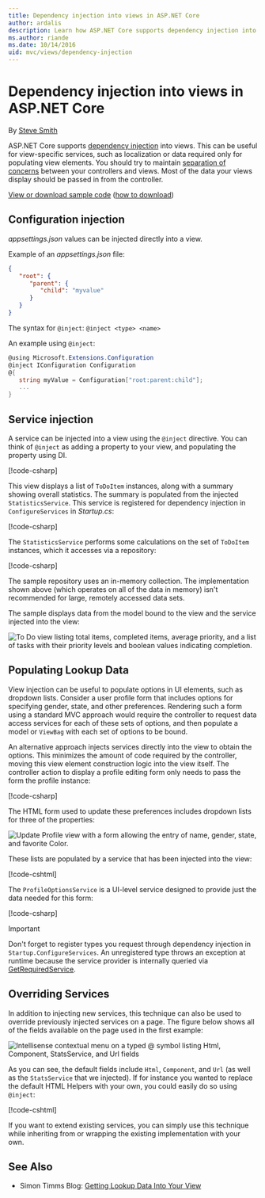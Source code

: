 ```yaml
---
title: Dependency injection into views in ASP.NET Core
author: ardalis
description: Learn how ASP.NET Core supports dependency injection into MVC views.
ms.author: riande
ms.date: 10/14/2016
uid: mvc/views/dependency-injection
---
```

# Dependency injection into views in ASP.NET Core

By [Steve Smith](https://ardalis.com/)

ASP.NET Core supports [dependency injection](xref:fundamentals/dependency-injection) into views. This can be useful for view-specific services, such as localization or data required only for populating view elements. You should try to maintain [separation of concerns](/dotnet/standard/modern-web-apps-azure-architecture/architectural-principles#separation-of-concerns) between your controllers and views. Most of the data your views display should be passed in from the controller.

[View or download sample code](https://github.com/aspnet/AspNetCore.Docs/tree/master/aspnetcore/mvc/views/dependency-injection/sample) ([how to download](xref:index#how-to-download-a-sample))

## Configuration injection

*appsettings.json* values can be injected directly into a view.

Example of an *appsettings.json* file:

```json
{
   "root": {
      "parent": {
         "child": "myvalue"
      }
   }
}
```

The syntax for `@inject`:
   `@inject <type> <name>`

An example using `@inject`:

```csharp
@using Microsoft.Extensions.Configuration
@inject IConfiguration Configuration
@{
   string myValue = Configuration["root:parent:child"];
   ...
}
```

## Service injection

A service can be injected into a view using the `@inject` directive. You can think of `@inject` as adding a property to your view, and populating the property using DI.

[!code-csharp[](../../mvc/views/dependency-injection/sample/src/ViewInjectSample/Views/ToDo/Index.cshtml?highlight=4,5,15,16,17)]

This view displays a list of `ToDoItem` instances, along with a summary showing overall statistics. The summary is populated from the injected `StatisticsService`. This service is registered for dependency injection in `ConfigureServices` in *Startup.cs*:

[!code-csharp[](../../mvc/views/dependency-injection/sample/src/ViewInjectSample/Startup.cs?highlight=6,7&range=15-22)]

The `StatisticsService` performs some calculations on the set of `ToDoItem` instances, which it accesses via a repository:

[!code-csharp[](../../mvc/views/dependency-injection/sample/src/ViewInjectSample/Model/Services/StatisticsService.cs?highlight=15,20,25)]

The sample repository uses an in-memory collection. The implementation shown above (which operates on all of the data in memory) isn't recommended for large, remotely accessed data sets.

The sample displays data from the model bound to the view and the service injected into the view:

![To Do view listing total items, completed items, average priority, and a list of tasks with their priority levels and boolean values indicating completion.](dependency-injection/_static/screenshot.png)

## Populating Lookup Data

View injection can be useful to populate options in UI elements, such as dropdown lists. Consider a user profile form that includes options for specifying gender, state, and other preferences. Rendering such a form using a standard MVC approach would require the controller to request data access services for each of these sets of options, and then populate a model or `ViewBag` with each set of options to be bound.

An alternative approach injects services directly into the view to obtain the options. This minimizes the amount of code required by the controller, moving this view element construction logic into the view itself. The controller action to display a profile editing form only needs to pass the form the profile instance:

[!code-csharp[](../../mvc/views/dependency-injection/sample/src/ViewInjectSample/Controllers/ProfileController.cs?highlight=9,19)]

The HTML form used to update these preferences includes dropdown lists for three of the properties:

![Update Profile view with a form allowing the entry of name, gender, state, and favorite Color.](dependency-injection/_static/updateprofile.png)

These lists are populated by a service that has been injected into the view:

[!code-cshtml[](../../mvc/views/dependency-injection/sample/src/ViewInjectSample/Views/Profile/Index.cshtml?highlight=4,16,17,21,22,26,27)]

The `ProfileOptionsService` is a UI-level service designed to provide just the data needed for this form:

[!code-csharp[](../../mvc/views/dependency-injection/sample/src/ViewInjectSample/Model/Services/ProfileOptionsService.cs?highlight=7,13,24)]

> [!IMPORTANT]
> Don't forget to register types you request through dependency injection in `Startup.ConfigureServices`. An unregistered type throws an exception at runtime because the service provider is internally queried via [GetRequiredService](/dotnet/api/microsoft.extensions.dependencyinjection.serviceproviderserviceextensions.getrequiredservice).

## Overriding Services

In addition to injecting new services, this technique can also be used to override previously injected services on a page. The figure below shows all of the fields available on the page used in the first example:

![Intellisense contextual menu on a typed @ symbol listing Html, Component, StatsService, and Url fields](dependency-injection/_static/razor-fields.png)

As you can see, the default fields include `Html`, `Component`, and `Url` (as well as the `StatsService` that we injected). If for instance you wanted to replace the default HTML Helpers with your own, you could easily do so using `@inject`:

[!code-cshtml[](../../mvc/views/dependency-injection/sample/src/ViewInjectSample/Views/Helper/Index.cshtml?highlight=3,11)]

If you want to extend existing services, you can simply use this technique while inheriting from or wrapping the existing implementation with your own.

## See Also

* Simon Timms Blog: [Getting Lookup Data Into Your View](http://blog.simontimms.com/2015/06/09/getting-lookup-data-into-you-view/)
